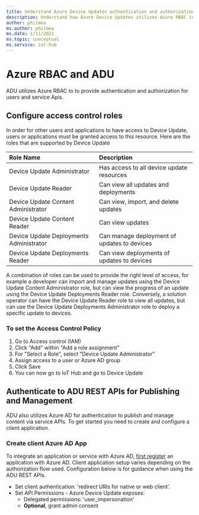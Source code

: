 ```yaml
---
title: Understand Azure Device Updates authentication and authorization | Microsoft Docs
description: Understand how Azure Device Updates utilizes Azure RBAC to provide authentication and authorization for users and service Apis.
author: philmea
ms.author: philmea
ms.date: 1/11/2021
ms.topic: conceptual
ms.service: iot-hub
---
```


# Azure RBAC and ADU

ADU utilizes Azure RBAC to to provide authentication and authorization for users and service Apis.

## Configure access control roles

In order for other users and applications to have access to Device Update, users or applications must be granted access to this resource. Here are the roles that are supported by Device Update

|   Role Name   | Description  |
| :--------- | :---- |
|  Device Update Administrator | Has access to all device update resources  |
|  Device Update Reader| Can view all updates and deployments |
|  Device Update Content Administrator | Can view, import, and delete updates  |
|  Device Update Content Reader | Can view updates  |
|  Device Update Deployments Administrator | Can manage deployment of updates to devices|
|  Device Update Deployments Reader| Can view deployments of updates to devices |

A combination of roles can be used to provide the right level of access, for example a developer can import and manage updates using the Device Update Content Administrator role, but can view the progress of an update using the Device Update Deployments Reader role. Conversely, a solution operator can have the Device Update Reader role to view all updates, but can use the Device Update Deployments Administrator role to deploy a specific update to devices.

### To set the Access Control Policy

1. Go to Access control (IAM)
2. Click "Add" within "Add a role assignment"
3. For "Select a Role", select "Device Update Administrator"
4. Assign access to a user or Azure AD group
5. Click Save
6. You can now go to IoT Hub and go to Device Update

## Authenticate to ADU REST APIs for Publishing and Management

ADU also utilizes Azure AD for authentication to publish and manage content via service APIs. To get started you need to create and configure a client application.

### Create client Azure AD App

To integrate an application or service with Azure AD, [first register](https://docs.microsoft.com/en-us/azure/active-directory/develop/quickstart-register-app) an application with Azure AD. Client application setup varies depending on the authorization flow used.  Configuration below is for guidance when using the ADU REST APIs.

* Set client authentication: 'redirect URIs for native or web client'.
* Set API Permissions - Azure Device Update exposes:
  * Delegated permissions: 'user_impersonation'
  * **Optional**, grant admin consent

